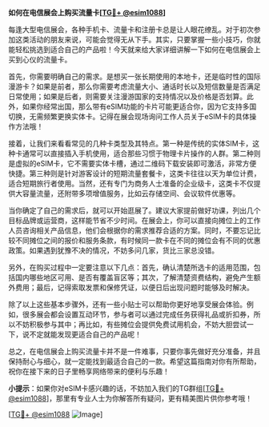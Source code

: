 **如何在电信展会上购买流量卡[[TG💪+ @esim1088](https://t.me/s/esim1088)]**

每逢大型电信展会，各种手机卡、流量卡和注册卡总是让人眼花缭乱。对于初次参加这类活动的朋友来说，可能会觉得无从下手。其实，只要掌握一些小技巧，你就能轻松挑选到适合自己的产品啦！今天就来给大家详细讲解一下如何在电信展会上买到心仪的流量卡。

首先，你需要明确自己的需求。是想买一张长期使用的本地卡，还是临时性的国际漫游卡？如果是前者，那么你需要考虑流量大小、通话时长以及短信数量是否满足日常使用；如果是后者，则需要关注漫游国家的支持情况以及价格是否划算。此外，如果你经常出国，那么带有eSIM功能的卡片可能更适合你，因为它支持多国切换，无需频繁更换实体卡。记得在展会现场询问工作人员关于eSIM卡的具体操作方法哦！

接着，让我们来看看常见的几种卡类型及其特点。第一种是传统的实体SIM卡，这种卡通常可以直接插入手机使用，适合那些习惯于物理卡片操作的人群。第二种则是虚拟的eSIM卡，它不需要实体卡槽，通过二维码下载安装即可激活，非常方便快捷。第三种则是针对游客设计的短期流量套餐卡，这类卡往往以天为单位计费，适合短期旅行者使用。当然，还有专门为商务人士准备的企业级卡，这类卡不仅提供大容量流量，还附带多项增值服务，比如云存储空间、会议软件优惠等。

当你确定了自己的需求后，就可以开始逛展了。建议大家提前做好功课，列出几个目标品牌或运营商，这样能节省不少时间。在展会上，你可以直接向摊位上的工作人员咨询相关产品信息，他们会根据你的需求推荐合适的方案。同时，不要忘记比较不同摊位之间的报价和服务条款，有时候同一款卡在不同的摊位会有不同的优惠政策。如果遇到犹豫不决的情况，不妨多问几家，货比三家总没错。

另外，在购买过程中一定要注意以下几点：首先，确认清楚所选卡的适用范围，包括国内哪些地区可用、是否有覆盖盲区等；其次，了解清楚资费结构，避免产生额外费用；最后，记得索取发票和保修凭证，以便日后出现问题时能够及时解决。

除了以上这些基本步骤外，还有一些小贴士可以帮助你更好地享受展会体验。例如，很多展会都会设置互动环节，参与者可以通过完成任务获得礼品或折扣券，所以不妨积极参与其中；再比如，有些摊位会提供免费试用机会，不妨大胆尝试一下，说不定就能发现更适合自己的产品呢！

总之，在电信展会上购买流量卡并不是一件难事，只要你事先做好充分准备，并且保持耐心与细心，就一定能找到最适合自己的一款。希望这篇指南对你有所帮助，祝你在接下来的日子里畅享网络带来的便利与乐趣！

**小提示**：如果你对eSIM卡感兴趣的话，不妨加入我们的TG群组[[TG💪+ @esim1088](https://t.me/s/esim1088)]，那里有专业人士为你解答所有疑问，更有精美图片供你参考哦！

[[TG💪+ @esim1088](https://t.me/s/esim1088) ![Image](https://i.postimg.cc/4NQfJmqS/Snipaste-2025-05-13-00-14-12.png)]